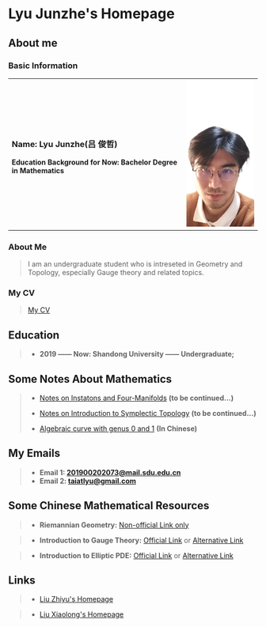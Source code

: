 # Lyu Junzhe's Homepage
## About me
### Basic Information
<table border="0">
  <tr>
    <td width="70%">
      <h3>Name: Lyu Junzhe(吕 俊哲)</h3>
      <p><b>Education Background for Now: Bachelor Degree in Mathematics</b></p>
    </td>
    <td width="30%">
      <img src="/Lyu.jpg" width="100%"> 
    </td>
  </tr>
</table>

### About Me
> I am an undergraduate student who is intreseted in Geometry and Topology, especially Gauge theory and related topics.

### My CV
> [My CV](/CV.pdf)

## Education

> + **2019 —— Now: Shandong University —— Undergraduate;**


## Some Notes About Mathematics
> + [Notes on Instatons and Four-Manifolds](/NotesonUhlenbeck.pdf) **(to be continued...)**
> 
> + [Notes on Introduction to Symplectic Topology](/NoteonMcduff.pdf) **(to be continued...)**
>
> + [Algebraic curve with genus 0 and 1](/AlgCurve.pdf) **(In Chinese)**

## My Emails
> + **Email 1: 201900202073@mail.sdu.edu.cn**
> + **Email 2: taiatlyu@gmail.com**

## Some Chinese Mathematical Resources
> + **Riemannian Geometry:** [Non-official Link only](https://b23.tv/tD6DVdy?share_medium=android&share_source=qq&bbid=XYB371DBF1C003F003817F665CC7B472A6C7A&ts=1648304369162)

> + **Introduction to Gauge Theory:** [Official Link](http://www.cim.nankai.edu.cn/2020/0709/c11453a284191/page.htm) or [Alternative Link](https://b23.tv/y7zPq6b?share_medium=android&share_source=qq&bbid=XYB371DBF1C003F003817F665CC7B472A6C7A&ts=1648304401067)

> + **Introduction to Elliptic PDE:** [Official Link](https://resource.pku.edu.cn/index.php?r=course/detail&id=403) or [Alternative Link](https://b23.tv/1j7kx6n?share_medium=android&share_source=qq&bbid=XYB371DBF1C003F003817F665CC7B472A6C7A&ts=1648304464712)

## Links
> + [Liu Zhiyu's Homepage](https://sites.google.com/view/zhiyuliu)

> + [Liu Xiaolong's Homepage](dvlxlwz.github.io)
